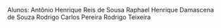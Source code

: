 Alunos:
Antônio Henrique Reis de Sousa
Raphael Henrique Damascena de Souza
Rodrigo Carlos Pereira
Rodrigo Teixeira
